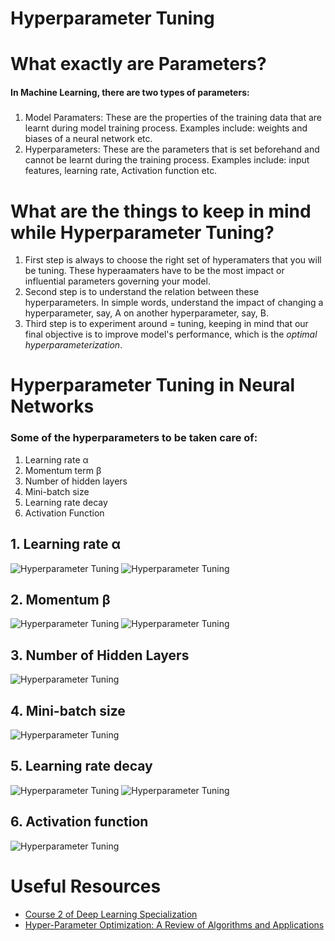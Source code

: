 # Hyperparameter Tuning
# **What exactly are Parameters?**
#### In Machine Learning, there are two types of parameters: 
#####  

1.   Model Paramaters: These are the properties of the training data that are learnt during model training process. Examples include: weights and biases of a neural network etc.
2.  Hyperparameters: These are the parameters that is set beforehand and cannot be learnt during the training process. Examples include: input features, learning rate, Activation function etc. 

# **What are the things to keep in mind while Hyperparameter Tuning?**


1.   First step is always to choose the right set of hyperamaters that you will be tuning. These hyperaamaters have to be the most impact or influential parameters governing your model.
2.   Second step is to understand the relation between these hyperparameters. In simple words, understand the impact of changing a hyperparameter, say, A on another hyperparameter, say, B.
3.   Third step is to experiment around = tuning, keeping in mind that our final objective is to improve model's performance, which is the *optimal hyperparameterization*.

# **Hyperparameter Tuning in Neural Networks**
### Some of the hyperparameters to be taken care of: 

1.   Learning rate α 
2.   Momentum term β
3.   Number of hidden layers
4.   Mini-batch size
5.   Learning rate decay
6.   Activation Function


## 1. Learning rate α
![Hyperparameter Tuning](https://github.com/imedusa/winter-of-contributing/blob/Datascience_With_Python/Datascience_With_Python/Machine%20Learning/Tutorials/Hyperparameter_Tuning/Images/learning_rate.png)
![Hyperparameter Tuning](https://github.com/imedusa/winter-of-contributing/blob/Datascience_With_Python/Datascience_With_Python/Machine%20Learning/Tutorials/Hyperparameter_Tuning/Images/lr.png)

## 2. Momentum β
![Hyperparameter Tuning](https://github.com/imedusa/winter-of-contributing/blob/Datascience_With_Python/Datascience_With_Python/Machine%20Learning/Tutorials/Hyperparameter_Tuning/Images/1.png)
![Hyperparameter Tuning](https://github.com/imedusa/winter-of-contributing/blob/Datascience_With_Python/Datascience_With_Python/Machine%20Learning/Tutorials/Hyperparameter_Tuning/Images/2.png)

## 3. Number of Hidden Layers
![Hyperparameter Tuning](https://github.com/imedusa/winter-of-contributing/blob/Datascience_With_Python/Datascience_With_Python/Machine%20Learning/Tutorials/Hyperparameter_Tuning/Images/underfit_overfit_optimum.png)

## 4. Mini-batch size
![Hyperparameter Tuning](https://github.com/imedusa/winter-of-contributing/blob/Datascience_With_Python/Datascience_With_Python/Machine%20Learning/Tutorials/Hyperparameter_Tuning/Images/batch%20size.png)

## 5. Learning rate decay
![Hyperparameter Tuning](https://github.com/imedusa/winter-of-contributing/blob/Datascience_With_Python/Datascience_With_Python/Machine%20Learning/Tutorials/Hyperparameter_Tuning/Images/lr%20decay.png)
![Hyperparameter Tuning](https://github.com/imedusa/winter-of-contributing/blob/Datascience_With_Python/Datascience_With_Python/Machine%20Learning/Tutorials/Hyperparameter_Tuning/Images/discrete%20staircase%20lr%20decay.png)

## 6. Activation function
![Hyperparameter Tuning](https://github.com/imedusa/winter-of-contributing/blob/Datascience_With_Python/Datascience_With_Python/Machine%20Learning/Tutorials/Hyperparameter_Tuning/Images/activation_function.png)

# Useful Resources
* [Course 2 of Deep Learning Specialization](https://www.coursera.org/learn/deep-neural-network#syllabus)
* [Hyper-Parameter Optimization: A Review of Algorithms and Applications](https://arxiv.org/abs/2003.05689)
